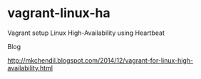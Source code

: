 vagrant-linux-ha
================

Vagrant setup Linux High-Availability using Heartbeat 

Blog

http://mkchendil.blogspot.com/2014/12/vagrant-for-linux-high-availability.html
